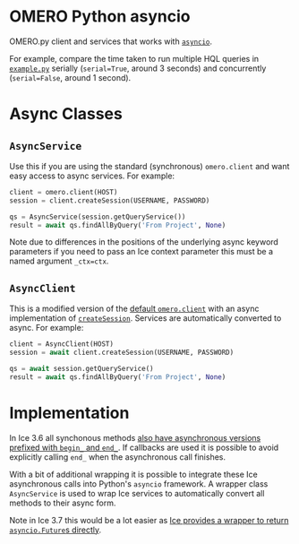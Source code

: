 # OMERO Python asyncio

OMERO.py client and services that works with [`asyncio`](https://docs.python.org/3.6/library/asyncio.html).

For example, compare the time taken to run multiple HQL queries in [`example.py`](./example.py)  serially (`serial=True`, around 3 seconds) and concurrently (`serial=False`, around 1 second).


# Async Classes

## `AsyncService`

Use this if you are using the standard (synchronous) `omero.client` and want easy access to async services.
For example:
```python
client = omero.client(HOST)
session = client.createSession(USERNAME, PASSWORD)

qs = AsyncService(session.getQueryService())
result = await qs.findAllByQuery('From Project', None)
```

Note due to differences in the positions of the underlying async keyword parameters if you need to pass an Ice context parameter this must be a named argument `_ctx=ctx`.


## `AsyncClient`

This is a modified version of the [default `omero.client`](https://github.com/ome/omero-py/blob/v5.6.1/src/omero/clients.py#L48) with an async implementation of [`createSession`](https://github.com/ome/omero-py/blob/v5.6.1/src/omero/clients.py#L595).
Services are automatically converted to async.
For example:
```python
client = AsyncClient(HOST)
session = await client.createSession(USERNAME, PASSWORD)

qs = await session.getQueryService()
result = await qs.findAllByQuery('From Project', None)
```


# Implementation

In Ice 3.6 all synchonous methods [also have asynchronous versions prefixed with `begin_` and `end_`](https://doc.zeroc.com/ice/3.6/language-mappings/python-mapping/client-side-slice-to-python-mapping/asynchronous-method-invocation-ami-in-python).
If callbacks are used it is possible to avoid explicitly calling `end_` when the asynchronous call finishes.

With a bit of additional wrapping it is possible to integrate these Ice asynchronous calls into Python's `asyncio` framework.
A wrapper class `AsyncService` is used to wrap Ice services to automatically convert all methods to their async form.

Note in Ice 3.7 this would be a lot easier as [Ice provides a wrapper to return `asyncio.Future`s directly](https://doc.zeroc.com/ice/3.7/language-mappings/python-mapping/client-side-slice-to-python-mapping/asynchronous-method-invocation-ami-in-python/ami-in-python-with-futures#id-.AMIinPythonwithFuturesv3.7-asyncioIntegration).
